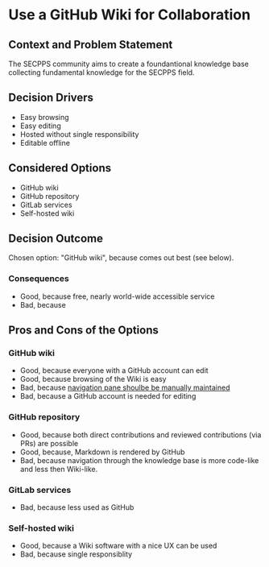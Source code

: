 # Use a GitHub Wiki for Collaboration

## Context and Problem Statement

The SECPPS community aims to create a foundantional knowledge base collecting fundamental knowledge for the SECPPS field.

## Decision Drivers

* Easy browsing
* Easy editing
* Hosted without single responsibility
* Editable offline

## Considered Options

* GitHub wiki
* GitHub repository
* GitLab services
* Self-hosted wiki

## Decision Outcome

Chosen option: "GitHub wiki", because comes out best (see below).

### Consequences

* Good, because free, nearly world-wide accessible service
* Bad, because

## Pros and Cons of the Options

### GitHub wiki

* Good, because everyone with a GitHub account can edit
* Good, because browsing of the Wiki is easy
* Bad, because [navigation pane shoulbe be manually maintained](https://github.com/orgs/community/discussions/23914#discussioncomment-3242152)
* Bad, because a GitHub account is needed for editing

### GitHub repository

* Good, because both direct contributions and reviewed contributions (via PRs) are possible
* Good, because, Markdown is rendered by GitHub
* Bad, because navigation through the knowledge base is more code-like and less then Wiki-like.

### GitLab services

* Bad, because less used as GitHub

### Self-hosted wiki

* Good, because a Wiki software with a nice UX can be used
* Bad, because single responsiblity

